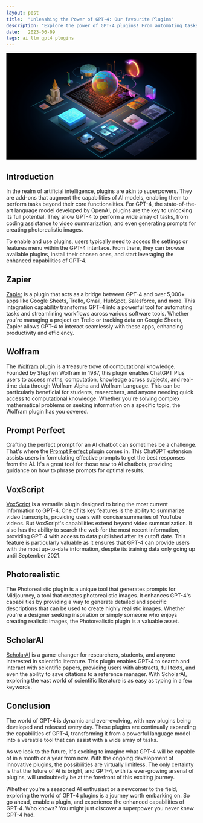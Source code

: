 ```yaml
---
layout: post
title:  "Unleashing the Power of GPT-4: Our favourite Plugins"
description: "Explore the power of GPT-4 plugins! From automating tasks with Zapier to accessing scientific papers with ScholarAI, discover how plugins enhance AI."
date:   2023-06-09
tags: ai llm gpt4 plugins
---
```


![GPT4 Plugins](/assets/gpt4-plugins.png)

## Introduction

In the realm of artificial intelligence, plugins are akin to superpowers. They are add-ons that augment the capabilities of AI models, enabling them to perform tasks beyond their core functionalities. For GPT-4, the state-of-the-art language model developed by OpenAI, plugins are the key to unlocking its full potential. They allow GPT-4 to perform a wide array of tasks, from coding assistance to video summarization, and even generating prompts for creating photorealistic images. 

To enable and use plugins, users typically need to access the settings or features menu within the GPT-4 interface. From there, they can browse available plugins, install their chosen ones, and start leveraging the enhanced capabilities of GPT-4.

## Zapier

[Zapier](https://openai.com/blog/chatgpt-plugins) is a plugin that acts as a bridge between GPT-4 and over 5,000+ apps like Google Sheets, Trello, Gmail, HubSpot, Salesforce, and more. This integration capability transforms GPT-4 into a powerful tool for automating tasks and streamlining workflows across various software tools. Whether you're managing a project on Trello or tracking data on Google Sheets, Zapier allows GPT-4 to interact seamlessly with these apps, enhancing productivity and efficiency.

## Wolfram

The [Wolfram](https://analyticsindiamag.com/12-plugins-that-make-gpt-4-complete/) plugin is a treasure trove of computational knowledge. Founded by Stephen Wolfram in 1987, this plugin enables ChatGPT Plus users to access maths, computation, knowledge across subjects, and real-time data through Wolfram Alpha and Wolfram Language. This can be particularly beneficial for students, researchers, and anyone needing quick access to computational knowledge. Whether you're solving complex mathematical problems or seeking information on a specific topic, the Wolfram plugin has you covered.

## Prompt Perfect

Crafting the perfect prompt for an AI chatbot can sometimes be a challenge. That's where the [Prompt Perfect](https://beebom.com/best-chatgpt-plugins/) plugin comes in. This ChatGPT extension assists users in formulating effective prompts to get the best responses from the AI. It's a great tool for those new to AI chatbots, providing guidance on how to phrase prompts for optimal results.

## VoxScript

[VoxScript](https://www.youtube.com/watch?v=RCuhNYmML18) is a versatile plugin designed to bring the most current information to GPT-4. One of its key features is the ability to summarize video transcripts, providing users with concise summaries of YouTube videos. But VoxScript's capabilities extend beyond video summarization. It also has the ability to search the web for the most recent information, providing GPT-4 with access to data published after its cutoff date. This feature is particularly valuable as it ensures that GPT-4 can provide users with the most up-to-date information, despite its training data only going up until September 2021.

## Photorealistic

The Photorealistic plugin is a unique tool that generates prompts for Midjourney, a tool that creates photorealistic images. It enhances GPT-4's capabilities by providing a way to generate detailed and specific descriptions that can be used to create highly realistic images. Whether you're a designer seeking inspiration or simply someone who enjoys creating realistic images, the Photorealistic plugin is a valuable asset.

## ScholarAI

[ScholarAI](https://shashim.substack.com/p/scholarai-how-can-i-use-it) is a game-changer for researchers, students, and anyone interested in scientific literature. This plugin enables GPT-4 to search and interact with scientific papers, providing users with abstracts, full texts, and even the ability to save citations to a reference manager. With ScholarAI, exploring the vast world of scientific literature is as easy as typing in a few keywords.

## Conclusion

The world of GPT-4 is dynamic and ever-evolving, with new plugins being developed and released every day. These plugins are continually expanding the capabilities of GPT-4, transforming it from a powerful language model into a versatile tool that can assist with a wide array of tasks. 

As we look to the future, it's exciting to imagine what GPT-4 will be capable of in a month or a year from now. With the ongoing development of innovative plugins, the possibilities are virtually limitless. The only certainty is that the future of AI is bright, and GPT-4, with its ever-growing arsenal of plugins, will undoubtedly be at the forefront of this exciting journey.

Whether you're a seasoned AI enthusiast or a newcomer to the field, exploring the world of GPT-4 plugins is a journey worth embarking on. So go ahead, enable a plugin, and experience the enhanced capabilities of GPT-4. Who knows? You might just discover a superpower you never knew GPT-4 had.
